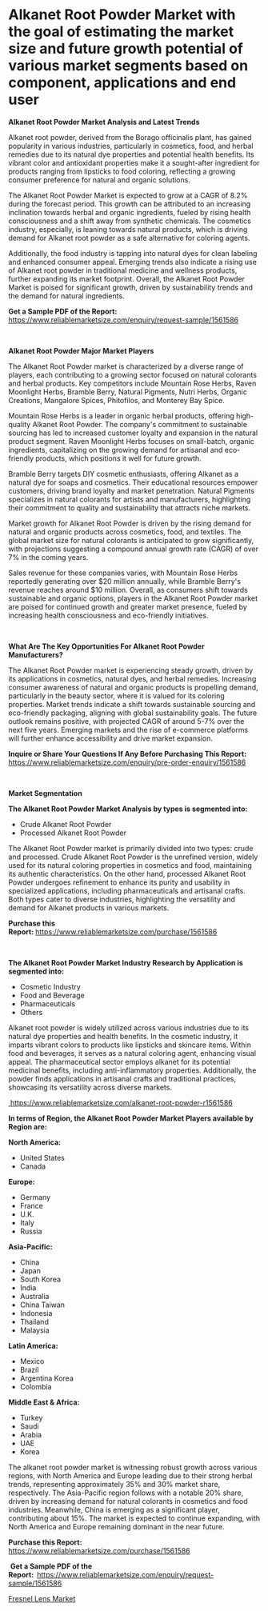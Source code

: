 <p><h1>Alkanet Root Powder Market with the goal of estimating the market size and future growth potential of various market segments based on component, applications and end user</h1></p><p><strong>Alkanet Root Powder Market Analysis and Latest Trends</strong></p>
<p><p>Alkanet root powder, derived from the Borago officinalis plant, has gained popularity in various industries, particularly in cosmetics, food, and herbal remedies due to its natural dye properties and potential health benefits. Its vibrant color and antioxidant properties make it a sought-after ingredient for products ranging from lipsticks to food coloring, reflecting a growing consumer preference for natural and organic solutions.</p><p>The Alkanet Root Powder Market is expected to grow at a CAGR of 8.2% during the forecast period. This growth can be attributed to an increasing inclination towards herbal and organic ingredients, fueled by rising health consciousness and a shift away from synthetic chemicals. The cosmetics industry, especially, is leaning towards natural products, which is driving demand for Alkanet root powder as a safe alternative for coloring agents. </p><p>Additionally, the food industry is tapping into natural dyes for clean labeling and enhanced consumer appeal. Emerging trends also indicate a rising use of Alkanet root powder in traditional medicine and wellness products, further expanding its market footprint. Overall, the Alkanet Root Powder Market is poised for significant growth, driven by sustainability trends and the demand for natural ingredients.</p></p>
<p><strong>Get a Sample PDF of the Report:&nbsp;</strong> <a href="https://www.reliablemarketsize.com/enquiry/request-sample/1561586?utm_campaign=2773&utm_medium=2&utm_source=Github&utm_content=ia&utm_term=31032025&utm_id=alkanet-root-powder">https://www.reliablemarketsize.com/enquiry/request-sample/1561586</a></p>
<p>&nbsp;</p>
<p><strong>Alkanet Root Powder Major Market Players</strong></p>
<p><p>The Alkanet Root Powder market is characterized by a diverse range of players, each contributing to a growing sector focused on natural colorants and herbal products. Key competitors include Mountain Rose Herbs, Raven Moonlight Herbs, Bramble Berry, Natural Pigments, Nutri Herbs, Organic Creations, Mangalore Spices, Phitofilos, and Monterey Bay Spice.</p><p>Mountain Rose Herbs is a leader in organic herbal products, offering high-quality Alkanet Root Powder. The company's commitment to sustainable sourcing has led to increased customer loyalty and expansion in the natural product segment. Raven Moonlight Herbs focuses on small-batch, organic ingredients, capitalizing on the growing demand for artisanal and eco-friendly products, which positions it well for future growth.</p><p>Bramble Berry targets DIY cosmetic enthusiasts, offering Alkanet as a natural dye for soaps and cosmetics. Their educational resources empower customers, driving brand loyalty and market penetration. Natural Pigments specializes in natural colorants for artists and manufacturers, highlighting their commitment to quality and sustainability that attracts niche markets.</p><p>Market growth for Alkanet Root Powder is driven by the rising demand for natural and organic products across cosmetics, food, and textiles. The global market size for natural colorants is anticipated to grow significantly, with projections suggesting a compound annual growth rate (CAGR) of over 7% in the coming years.</p><p>Sales revenue for these companies varies, with Mountain Rose Herbs reportedly generating over $20 million annually, while Bramble Berry's revenue reaches around $10 million. Overall, as consumers shift towards sustainable and organic options, players in the Alkanet Root Powder market are poised for continued growth and greater market presence, fueled by increasing health consciousness and eco-friendly initiatives.</p></p>
<p>&nbsp;</p>
<p><strong>What Are The Key Opportunities For Alkanet Root Powder Manufacturers?</strong></p>
<p><p>The Alkanet Root Powder market is experiencing steady growth, driven by its applications in cosmetics, natural dyes, and herbal remedies. Increasing consumer awareness of natural and organic products is propelling demand, particularly in the beauty sector, where it is valued for its coloring properties. Market trends indicate a shift towards sustainable sourcing and eco-friendly packaging, aligning with global sustainability goals. The future outlook remains positive, with projected CAGR of around 5-7% over the next five years. Emerging markets and the rise of e-commerce platforms will further enhance accessibility and drive market expansion.</p></p>
<p><strong>Inquire or Share Your Questions If Any Before Purchasing This Report:</strong> <a href="https://www.reliablemarketsize.com/enquiry/pre-order-enquiry/1561586?utm_campaign=2773&utm_medium=2&utm_source=Github&utm_content=ia&utm_term=31032025&utm_id=alkanet-root-powder">https://www.reliablemarketsize.com/enquiry/pre-order-enquiry/1561586</a></p>
<p>&nbsp;</p>
<p><strong>Market Segmentation</strong></p>
<p><strong>The Alkanet Root Powder Market Analysis by types is segmented into:</strong></p>
<p><ul><li>Crude Alkanet Root Powder</li><li>Processed Alkanet Root Powder</li></ul></p>
<p><p>The Alkanet Root Powder market is primarily divided into two types: crude and processed. Crude Alkanet Root Powder is the unrefined version, widely used for its natural coloring properties in cosmetics and food, maintaining its authentic characteristics. On the other hand, processed Alkanet Root Powder undergoes refinement to enhance its purity and usability in specialized applications, including pharmaceuticals and artisanal crafts. Both types cater to diverse industries, highlighting the versatility and demand for Alkanet products in various markets.</p></p>
<p><strong>Purchase this Report:&nbsp;</strong><a href="https://www.reliablemarketsize.com/purchase/1561586?utm_campaign=2773&utm_medium=2&utm_source=Github&utm_content=ia&utm_term=31032025&utm_id=alkanet-root-powder">https://www.reliablemarketsize.com/purchase/1561586</a></p>
<p>&nbsp;</p>
<p><strong>The Alkanet Root Powder Market Industry Research by Application is segmented into:</strong></p>
<p><ul><li>Cosmetic Industry</li><li>Food and Beverage</li><li>Pharmaceuticals</li><li>Others</li></ul></p>
<p><p>Alkanet root powder is widely utilized across various industries due to its natural dye properties and health benefits. In the cosmetic industry, it imparts vibrant colors to products like lipsticks and skincare items. Within food and beverages, it serves as a natural coloring agent, enhancing visual appeal. The pharmaceutical sector employs alkanet for its potential medicinal benefits, including anti-inflammatory properties. Additionally, the powder finds applications in artisanal crafts and traditional practices, showcasing its versatility across diverse markets.</p></p>
<p><a href="https://www.reliablemarketsize.com/alkanet-root-powder-r1561586?utm_campaign=2773&utm_medium=2&utm_source=Github&utm_content=ia&utm_term=31032025&utm_id=alkanet-root-powder">&nbsp;https://www.reliablemarketsize.com/alkanet-root-powder-r1561586</a></p>
<p><strong>In terms of Region, the Alkanet Root Powder Market Players available by Region are:</strong></p>
<p>
    <p> <strong> North America: </strong>
        <ul>
            <li>United States</li>
            <li>Canada</li>
        </ul>
        </p> 
    <p> <strong> Europe: </strong>
        <ul>
            <li>Germany</li>
            <li>France</li>
            <li>U.K.</li>
            <li>Italy</li>
            <li>Russia</li>
        </ul>
        </p> 
    <p> <strong> Asia-Pacific: </strong>
        <ul>
            <li>China</li>
            <li>Japan</li>
            <li>South Korea</li>
            <li>India</li>
            <li>Australia</li>
            <li>China Taiwan</li>
            <li>Indonesia</li>
            <li>Thailand</li>
            <li>Malaysia</li>
        </ul>
        </p> 
    <p> <strong> Latin America: </strong>
        <ul>
            <li>Mexico</li>
            <li>Brazil</li>
            <li>Argentina Korea</li>
            <li>Colombia</li>
        </ul>
        </p> 
    <p> <strong> Middle East & Africa: </strong>
        <ul>
            <li>Turkey</li>
            <li>Saudi</li>
            <li>Arabia</li>
            <li>UAE</li>
            <li>Korea</li>
        </ul>
    </p>
    </p>
<p><p>The alkanet root powder market is witnessing robust growth across various regions, with North America and Europe leading due to their strong herbal trends, representing approximately 35% and 30% market share, respectively. The Asia-Pacific region follows with a notable 20% share, driven by increasing demand for natural colorants in cosmetics and food industries. Meanwhile, China is emerging as a significant player, contributing about 15%. The market is expected to continue expanding, with North America and Europe remaining dominant in the near future.</p></p>
<p><strong>Purchase this Report: </strong><a href="https://www.reliablemarketsize.com/purchase/1561586?utm_campaign=2773&utm_medium=2&utm_source=Github&utm_content=ia&utm_term=31032025&utm_id=alkanet-root-powder">https://www.reliablemarketsize.com/purchase/1561586</a></p>
<p>&nbsp;<strong>Get a Sample PDF of the Report:&nbsp;&nbsp;</strong><a href="https://www.reliablemarketsize.com/enquiry/request-sample/1561586?utm_campaign=2773&utm_medium=2&utm_source=Github&utm_content=ia&utm_term=31032025&utm_id=alkanet-root-powder">https://www.reliablemarketsize.com/enquiry/request-sample/1561586</a></p>
<p><strong></strong></p>
<p><p><a href="https://github.com/raffadongraffadong/Market-Research-Report-List-1/blob/main/fresnel-lens-market.md?utm_campaign=2773&utm_medium=2&utm_source=Github&utm_content=ia&utm_term=31032025&utm_id=alkanet-root-powder">Fresnel Lens Market</a></p></p>